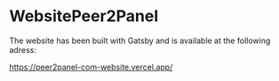 # WebsitePeer2Panel

The website has been built with Gatsby and is available at the following adress:

https://peer2panel-com-website.vercel.app/

